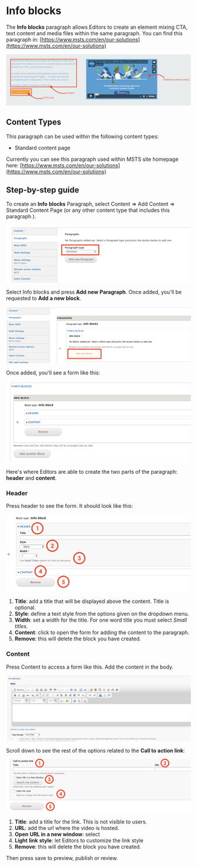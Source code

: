 # Info blocks

The **Info blocks** paragraph allows Editors to create an element mixing CTA, text content and media files within the same paragraph. You can find this paragraph in: [https://www.msts.com/en/our-solutions](https://www.msts.com/en/our-solutions)

![](../.gitbook/assets/infoblocks_demo.png)

## Content Types <a id="content-types"></a>

This paragraph can be used within the following content types:

* Standard content page

Currently you can see this paragraph used within MSTS site homepage here:  [https://www.msts.com/en/our-solutions](https://www.msts.com/en/our-solutions)

## Step-by-step guide <a id="step-by-step-guide"></a>

To create an **Info** **blocks** Paragraph, select Content =&gt; Add Content =&gt; Standard Content Page \(or any other content type that includes this paragraph \).

![](../.gitbook/assets/1_infoblocks.png)

Select Info blocks and press **Add** **new** **Paragraph**. Once added, you'll be requested to **Add** **a new block**. 

![](../.gitbook/assets/2_infoblocks.png)

  
Once added, you'll see a form like this:

![](../.gitbook/assets/3_infoblocks.png)

Here's where Editors are able to create the two parts of the paragraph: **header** and **content**. 

### Header

Press header to see the form. It should look like this:

![](../.gitbook/assets/4_infoblocks.png)

1. **Title**: add a title that will be displayed above the content. Title is optional. 
2. **Style**: define a text style from the options given on the dropdown menu.
3. **Width**: set a width for the title. For one word title you must select _Small titles._ 
4. **Content**: click to open the form for adding the content to the paragraph. 
5. **Remove**: this will delete the block you have created. 

### Content

Press Content to access a form like this. Add the content in the body.

![](../.gitbook/assets/5_infoblocks.png)

Scroll down to see the rest of the options related to the **Call to action link**:

![](../.gitbook/assets/6_infoblocks.png)

1. **Title**: add a title for the link. This is not visible to users. 
2. **URL**: add the url where the video is hosted. 
3. **Open** **URL in a new window**: select
4. **Light** **link** **style**: let Editors to customize the link style
5. **Remove**: this will delete the block you have created. 

Then press save to preview, publish or review. 


